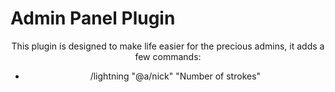 # Admin Panel Plugin
<div align="center">
  This plugin is designed to make life easier for the precious admins, it adds a few commands:
<ul>
  <li>/lightning "@a/nick" "Number of strokes" </li>
</ul>
</div>
